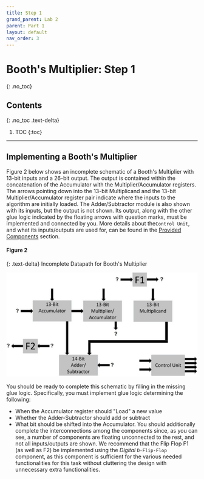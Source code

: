 ```yaml
---
title: Step 1
grand_parent: Lab 2
parent: Part 1
layout: default
nav_order: 3
---
```


# Booth's Multiplier: Step 1
{: .no_toc}

## Contents
{: .no_toc .text-delta}

1. TOC
{:toc}

---

## Implementing a Booth's Multiplier

Figure 2 below shows an incomplete schematic of a Booth's Multiplier with 13-bit inputs and a 26-bit output.
The output is contained within the concatenation of the Accumulator with the Multiplier/Accumulator registers.
The arrows pointing down into the 13-bit Multiplicand and the 13-bit Multiplier/Accumulator register pair indicate where the inputs to the algorithm are initially loaded.
The Adder/Subtractor module is also shown with its inputs, but the output is not shown.
Its output, along with the other glue logic indicated by the floating arrows with question marks, must be implemented and connected by you.
More details about the`Control Unit`, and what its inputs/outputs are used for, can be found in the [Provided Components](https://cse140l.github.io/fa24-labs/docs/lab2/part1/provided_components) section.


#### Figure 2

{: .text-delta}
Incomplete Datapath for Booth's Multiplier

![](../../../assets/lab2/figure2.png)

You should be ready to complete this schematic by filling in the missing glue logic.
Specifically, you must implement glue logic determining the following:
- When the Accumulator register should "Load" a new value
- Whether the Adder-Subtractor should add or subtract
- What bit should be shifted into the Accumulator.
You should additionally complete the interconnections among the components since, as you can see, a number of components are floating unconnected to the rest, and not all inputs/outputs are shown.
We recommend that the Flip Flop F1 (as well as F2) be implemented using the *Digital* `D-Flip-Flop` component, as this component is sufficient for the various needed functionalities for this task without cluttering the design with unnecessary extra functionalities.
